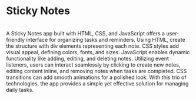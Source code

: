# Sticky Notes
<br>
A Sticky Notes app built with HTML, CSS, and JavaScript offers a user-friendly interface for organizing tasks and reminders. Using HTML, create the structure with div elements representing each note. CSS styles add visual appeal, defining colors, fonts, and sizes. JavaScript enables dynamic functionality like adding, editing, and deleting notes. Utilizing event listeners, users can interact seamlessly by clicking to create new notes, editing content inline, and removing notes when tasks are completed. CSS transitions can add smooth animations for a polished look. With this trio of technologies, the app provides a simple yet effective solution for managing daily tasks.